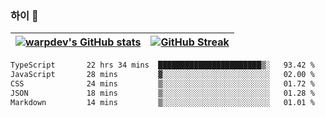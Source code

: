 
### 하이 👋
[![warpdev's GitHub stats](https://github-readme-stats.vercel.app/api?username=warpdev&show_icons=true&theme=vue-dark)](#) |[![GitHub Streak](https://github-readme-streak-stats.herokuapp.com/?user=warpdev&theme=dark)](#)
--- | --- |
<!--START_SECTION:waka-->

```txt
TypeScript       22 hrs 34 mins  ███████████████████████▒░   93.42 %
JavaScript       28 mins         ▓░░░░░░░░░░░░░░░░░░░░░░░░   02.00 %
CSS              24 mins         ▒░░░░░░░░░░░░░░░░░░░░░░░░   01.72 %
JSON             18 mins         ▒░░░░░░░░░░░░░░░░░░░░░░░░   01.28 %
Markdown         14 mins         ▒░░░░░░░░░░░░░░░░░░░░░░░░   01.01 %
```

<!--END_SECTION:waka-->

<!--
**warpdev/warpdev** is a ✨ _special_ ✨ repository because its `README.md` (this file) appears on your GitHub profile.

Here are some ideas to get you started:

- 🔭 I’m currently working on ...
- 🌱 I’m currently learning ...
- 👯 I’m looking to collaborate on ...
- 🤔 I’m looking for help with ...
- 💬 Ask me about ...
- 📫 How to reach me: ...
- 😄 Pronouns: ...
- ⚡ Fun fact: ...
-->
